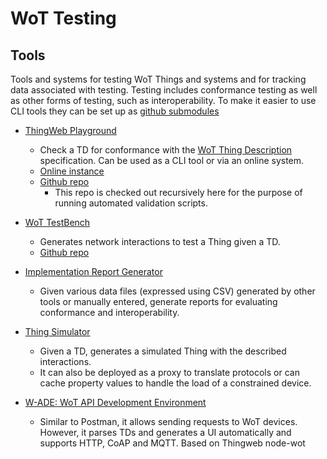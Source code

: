# WoT Testing

## Tools

Tools and systems for testing WoT Things and systems and for 
tracking data associated with testing.
Testing includes conformance testing as well as other forms
of testing, such as interoperability.
To make it easier to use CLI tools they can be set up as [github submodules](https://github.blog/2016-02-01-working-with-submodules/)

* [ThingWeb Playground](playground/README.md)
  * Check a TD for conformance with the 
     [WoT Thing Description](https://www.w3.org/TR/wot-thing-description/) specification.
     Can be used as a CLI tool or via an online system.
  * [Online instance](http://plugfest.thingweb.io/playground/)
  * [Github repo](https://github.com/thingweb/thingweb-playground)
    * This repo is checked out recursively here for the purpose of running automated validation scripts.
* [WoT TestBench](testbench/README.md)
  * Generates network interactions to test a Thing given a TD.
  * [Github repo](https://github.com/tum-esi/testbench)
* [Implementation Report Generator](implreportgen/README.md)
  * Given various data files (expressed using CSV) generated by other 
     tools or manually entered, generate reports for evaluating conformance
     and interoperability.
* [Thing Simulator](https://github.com/tum-esi/shadow-thing)
  * Given a TD, generates a simulated Thing with the described interactions.
  * It can also be deployed as a proxy to translate protocols or can cache property values to handle the load of a constrained device.

* [W-ADE: WoT API Development Environment](https://github.com/tum-esi/wade)
  * Similar to Postman, it allows sending requests to WoT devices. However, it parses TDs and generates a UI automatically and supports HTTP, CoAP and MQTT. Based on Thingweb node-wot
